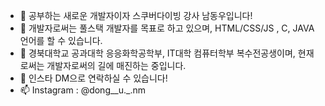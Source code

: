- 👋 공부하는 새로운 개발자이자 스쿠버다이빙 강사 남동우입니다!
- 👀 개발자로써는 풀스택 개발자를 목표로 하고 있으며, HTML/CSS/JS , C, JAVA 언어를 할 수 있습니다. 
- 🌱 경북대학교 공과대학 응응화학공학부, IT대학 컴퓨터학부 복수전공생이며, 현재로써는 개발자로써의 길에 매진하는 중입니다.
- 💞️ 인스타 DM으로 연락하실 수 있습니다!
- 📫 Instagram : @dong__u._.nm

<!---
WhalesBob/WhalesBob is a ✨ special ✨ repository because its `README.md` (this file) appears on your GitHub profile.
You can click the Preview link to take a look at your changes.
--->
